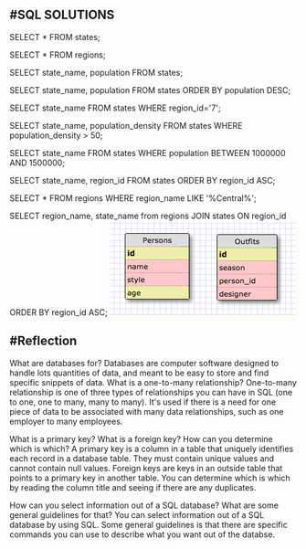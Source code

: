 #SQL SOLUTIONS
----------------------
SELECT * FROM states;  

SELECT * FROM regions;  

SELECT state_name, population FROM states;  

SELECT state_name, population FROM states ORDER BY population DESC;  

SELECT state_name FROM states WHERE region_id='7';  

SELECT state_name, population_density FROM states WHERE population_density > 50;  

SELECT state_name FROM states WHERE population BETWEEN 1000000 AND 1500000;  

SELECT state_name, region_id FROM states ORDER BY region_id ASC;  

SELECT * FROM regions WHERE region_name LIKE '%Central%';  

SELECT region_name, state_name from regions JOIN states ON region_id ORDER BY region_id ASC;
![GitHub Logo](./closet.png)  

#Reflection
---------------------  

What are databases for?
Databases are computer software designed to handle lots quantities of data, and meant to be easy to store and find specific snippets of data. 
What is a one-to-many relationship?
One-to-many relationship is one of three types of relationships you can have in SQL (one to one, one to many, many to many). It's used if there is a need for one piece of data to be associated with many data relationships, such as one employer to many employees. 


What is a primary key? What is a foreign key? How can you determine which is which?
A primary key is a column in a table that uniquely identifies each record in a database table. They must contain unique values and cannot contain null values. Foreign keys are keys in an outside table that points to a primary key in another table. You can determine which is which by reading the column title and seeing if there are any duplicates. 

How can you select information out of a SQL database? What are some general guidelines for that? You can select information out of a SQL database by using SQL. Some general guidelines is that there are specific commands you can use to describe what you want out of the databse. 